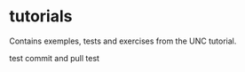 # tutorials
Contains exemples, tests and exercises from the UNC tutorial.

test commit and pull
test
